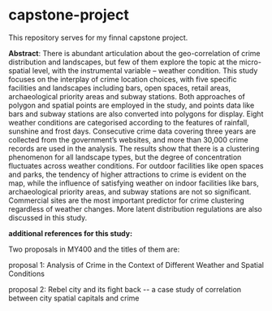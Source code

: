 # capstone-project

This repository serves for my finnal capstone project.


**Abstract**:  There is abundant articulation about the geo-correlation of crime distribution and landscapes, but few of them explore the topic at the micro-spatial level, with the instrumental variable – weather condition. This study focuses on the interplay of crime location choices, with five specific facilities and landscapes including bars, open spaces, retail areas, archaeological priority areas and subway stations. Both approaches of polygon and spatial points are employed in the study, and points data like bars and subway stations are also converted into polygons for display. Eight weather conditions are categorised according to the features of rainfall, sunshine and frost days. Consecutive crime data covering three years are collected from the government’s websites, and more than 30,000 crime records are used in the analysis. The results show that there is a clustering phenomenon for all landscape types, but the degree of concentration fluctuates across weather conditions. For outdoor facilities like open spaces and parks, the tendency of higher attractions to crime is evident on the map, while the influence of satisfying weather on indoor facilities like bars, archaeological priority areas, and subway stations are not so significant. Commercial sites are the most important predictor for crime clustering regardless of weather changes. More latent distribution regulations are also discussed in this study.


**additional references for this study:**

Two proposals in MY400 and the titles of them are:

proposal 1: Analysis of Crime in the Context of Different Weather and Spatial Conditions

proposal 2: Rebel city and its fight back -- a case study of correlation between city spatial capitals and crime

